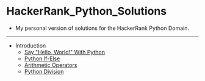 # HackerRank_Python_Solutions

- My personal version of solutions for the HackerRank Python Domain.

<hr>

- Introduction
    - [Say "Hello, World!" With Python](Introduction/SayHelloWorldWithPython.py)
    - [Python If-Else](Introduction/Python%20If-Else.py)
    - [Arithmetic Operators](Introduction/Arithmetic%20Operators.py)
    - [Python Division](Introduction/Python%20Division.py)